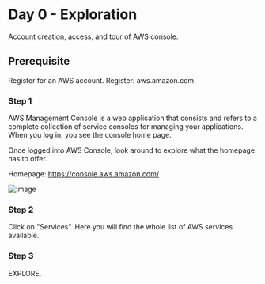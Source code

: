 
# Day 0 - Exploration

Account creation, access, and tour of AWS console.

## Prerequisite

Register for an AWS account.
Register: aws.amazon.com


### Step 1

AWS Management Console is a web application that consists and refers to a complete collection of service consoles for managing your applications. When you log in, you see the console home page.

Once logged into AWS Console, look around to explore what the homepage has to offer.

Homepage: https://console.aws.amazon.com/

![image](https://user-images.githubusercontent.com/82836111/138773476-3892803c-fd84-4acf-a584-d69bf65946e6.png)

### Step 2

Click on "Services". Here you will find the whole list of AWS services available.

### Step 3

EXPLORE.

